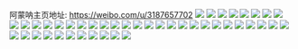 阿蒙呐主页地址: https://weibo.com/u/3187657702 
![](https://wx4.sinaimg.cn/mw2000/bdffcbe6ly1h9gaj7kme8j21ea1v01kx.jpg) 
![](https://wx4.sinaimg.cn/mw2000/bdffcbe6ly1h9gajd3j3pj20n00u877w.jpg) 
![](https://wx4.sinaimg.cn/mw2000/bdffcbe6ly1h9gaj8hb7nj21o027ze81.jpg) 
![](https://wx4.sinaimg.cn/mw2000/bdffcbe6ly1h9gaj967fxj21o028e7wh.jpg) 
![](https://wx4.sinaimg.cn/mw2000/bdffcbe6ly1h9gajdbfonj20n00ujq6r.jpg) 
![](https://wx4.sinaimg.cn/mw2000/bdffcbe6ly1h9gajcpj0xj21o027z7wh.jpg) 
![](https://wx4.sinaimg.cn/mw2000/bdffcbe6ly1h9gajahr51j21o12yokjm.jpg) 
![](https://wx4.sinaimg.cn/mw2000/bdffcbe6ly1h9gajc326kj20qf12xn71.jpg) 
![](https://wx4.sinaimg.cn/mw2000/bdffcbe6ly1h9gajee2quj21o12yob2a.jpg) 
![](https://wx4.sinaimg.cn/mw2000/bdffcbe6ly1h9gajbna0fj21o12yob2a.jpg) 
![](https://wx4.sinaimg.cn/mw2000/bdffcbe6ly1h9gaj6wuemj21o12yoe82.jpg) 
![](https://wx4.sinaimg.cn/mw2000/bdffcbe6ly1h76akb82vpj20n00stgrx.jpg) 
![](https://wx4.sinaimg.cn/mw2000/bdffcbe6ly1h76akfc4fjj21o01o0gy8.jpg) 
![](https://wx4.sinaimg.cn/mw2000/bdffcbe6ly1h76akdu3vfj22c02c0x6q.jpg) 
![](https://wx4.sinaimg.cn/mw2000/bdffcbe6ly1h76akbwdkpj21mi1midpk.jpg) 
![](https://wx4.sinaimg.cn/mw2000/bdffcbe6ly1h76akcgk8qj21o01o0qe9.jpg) 
![](https://wx4.sinaimg.cn/mw2000/bdffcbe6ly1h76akav93tj21o01o0gxb.jpg) 
![](https://wx4.sinaimg.cn/mw2000/bdffcbe6ly1h76akj0c4wj21o01o0gv1.jpg) 
![](https://wx4.sinaimg.cn/mw2000/bdffcbe6ly1h76akgevwxj21o01o0kjl.jpg) 
![](https://wx4.sinaimg.cn/mw2000/bdffcbe6ly1h76akh1bywj21o01o0b29.jpg) 
![](https://wx4.sinaimg.cn/mw2000/bdffcbe6ly1h76aki07duj22c02c01ky.jpg) 
![](https://wx4.sinaimg.cn/mw2000/bdffcbe6ly1h76akes7j3j21o01o0n4u.jpg) 
![](https://wx4.sinaimg.cn/mw2000/bdffcbe6ly1h6vr6b71bvj21o01o0kjl.jpg) 
![](https://wx4.sinaimg.cn/mw2000/bdffcbe6ly1h6vqu45kpkj23402c04pw.jpg) 
![](https://wx4.sinaimg.cn/mw2000/bdffcbe6ly1h6vqu0a207j21o01o0h0s.jpg) 
![](https://wx4.sinaimg.cn/mw2000/bdffcbe6ly1h6vqtvw372j21o01o04d0.jpg) 
![](https://wx4.sinaimg.cn/mw2000/bdffcbe6ly1h6vre7f4n5j21o01o0hdt.jpg) 
![](https://wx4.sinaimg.cn/mw2000/bdffcbe6ly1h6vqttd8gcj21o01o0ts8.jpg) 
![](https://wx4.sinaimg.cn/mw2000/bdffcbe6ly1h6tm8adauaj21o01o0e81.jpg) 
![](https://wx4.sinaimg.cn/mw2000/bdffcbe6ly1h6tm89swnhj21o01o0e81.jpg) 
![](https://wx4.sinaimg.cn/mw2000/bdffcbe6ly1h6tm8awaifj21o01o0guw.jpg) 
![](https://wx4.sinaimg.cn/mw2000/bdffcbe6ly1h6tm8c7ilij22c0340u0z.jpg) 
![](https://wx4.sinaimg.cn/mw2000/bdffcbe6ly1h6q5c9z6c4j21o01o0hdt.jpg) 
![](https://wx4.sinaimg.cn/mw2000/bdffcbe6ly1h6q5c99ctej21o01o0e81.jpg) 
![](https://wx4.sinaimg.cn/mw2000/bdffcbe6ly1h6q5cb4do5j21o01o0npd.jpg) 
![](https://wx4.sinaimg.cn/mw2000/bdffcbe6ly1h4co768nf6j22c02c0e81.jpg) 
![](https://wx4.sinaimg.cn/mw2000/bdffcbe6ly1h4co72datlj22i42i3u0x.jpg) 
![](https://wx4.sinaimg.cn/mw2000/bdffcbe6ly1h4co7414glj22c02c0x6q.jpg) 
![](https://wx4.sinaimg.cn/mw2000/bdffcbe6ly1h4co75it1hj22km2km7wj.jpg) 
![](https://wx4.sinaimg.cn/mw2000/bdffcbe6ly1h4co72yqr8j22c02c0e81.jpg) 
![](https://wx4.sinaimg.cn/mw2000/bdffcbe6ly1h494t1386yj21o01o0npd.jpg) 
![](https://wx4.sinaimg.cn/mw2000/bdffcbe6ly1h494sxu997j22c0340kjm.jpg) 
![](https://wx4.sinaimg.cn/mw2000/bdffcbe6ly1h494t41k1ej21o01o0u0x.jpg) 
![](https://wx4.sinaimg.cn/mw2000/bdffcbe6ly1h4965de4znj22c02c04qr.jpg) 
